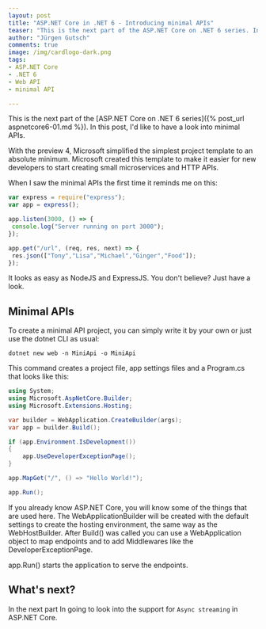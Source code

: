 ```yaml
---
layout: post
title: "ASP.NET Core in .NET 6 - Introducing minimal APIs"
teaser: "This is the next part of the ASP.NET Core on .NET 6 series. In this post, I'd like to have a look into minimal APIs."
author: "Jürgen Gutsch"
comments: true
image: /img/cardlogo-dark.png
tags: 
- ASP.NET Core
- .NET 6
- Web API
- minimal API

---
```


This is the next part of the [ASP.NET Core on .NET 6 series]({% post_url aspnetcore6-01.md %}). In this post, I'd like to have a look into minimal APIs.

With the preview 4, Microsoft simplified the simplest project template to an absolute minimum. Microsoft created this template to make it easier for new developers to start creating small microservices and HTTP APIs. 

When I saw the minimal APIs the first time it reminds me on this:

~~~javascript
var express = require("express");
var app = express();

app.listen(3000, () => {
 console.log("Server running on port 3000");
});

app.get("/url", (req, res, next) => {
 res.json(["Tony","Lisa","Michael","Ginger","Food"]);
});
~~~

It looks as easy as NodeJS and ExpressJS. You don't believe? Just have a look.

## Minimal APIs

To create a minimal API project, you can simply write it by your own or just use the dotnet CLI as usual:

~~~shell
dotnet new web -n MiniApi -o MiniApi
~~~

This command creates a project file, app settings files and a Program.cs that looks like this:

~~~csharp
using System;
using Microsoft.AspNetCore.Builder;
using Microsoft.Extensions.Hosting;

var builder = WebApplication.CreateBuilder(args);
var app = builder.Build();

if (app.Environment.IsDevelopment())
{
    app.UseDeveloperExceptionPage();
}

app.MapGet("/", () => "Hello World!");

app.Run();
~~~

If you already know ASP.NET Core, you will know some of the things that are used here. The WebApplicationBuilder will be created with the default settings to create the hosting environment, the same way as the WebHostBuilder. After Build() was called you can use a WebApplication object to map endpoints and to add Middlewares like the DeveloperExceptionPage. 

app.Run() starts the application to serve the endpoints.











## What's next?

In the next part In going to look into the support for `Async streaming` in ASP.NET Core.

